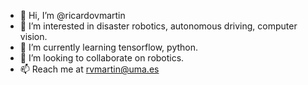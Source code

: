 - 👋 Hi, I’m @ricardovmartin
- 👀 I’m interested in disaster robotics, autonomous driving, computer vision.
- 🌱 I’m currently learning tensorflow, python.
- 💞️ I’m looking to collaborate on robotics.
- 📫 Reach me at rvmartin@uma.es

<!---
ricardovmartin/ricardovmartin is a ✨ special ✨ repository because its `README.md` (this file) appears on your GitHub profile.
You can click the Preview link to take a look at your changes.
--->
